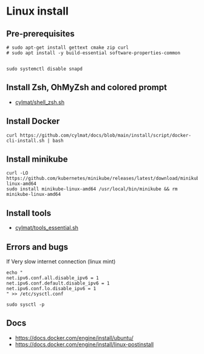 # Linux install


## Pre-prerequisites
```
# sudo apt-get install gettext cmake zip curl
# sudo apt install -y build-essential software-properties-common


sudo systemctl disable snapd
```

## Install Zsh, OhMyZsh and colored prompt

- [cylmat/shell_zsh.sh](https://github.com/cylmat/docs/blob/main/install/shell_zsh.sh)



## Install Docker
```
curl https://github.com/cylmat/docs/blob/main/install/script/docker-cli-install.sh | bash
```

## Install minikube
```
curl -LO https://github.com/kubernetes/minikube/releases/latest/download/minikube-linux-amd64
sudo install minikube-linux-amd64 /usr/local/bin/minikube && rm minikube-linux-amd64
```

## Install tools

- [cylmat/tools_essential.sh](https://github.com/cylmat/docs/blob/main/install/tools_essential.sh)

## Errors and bugs

If Very slow internet connection (linux mint)
```
echo "
net.ipv6.conf.all.disable_ipv6 = 1
net.ipv6.conf.default.disable_ipv6 = 1
net.ipv6.conf.lo.disable_ipv6 = 1
" >> /etc/sysctl.conf

sudo sysctl -p
```

## Docs

- https://docs.docker.com/engine/install/ubuntu/
- https://docs.docker.com/engine/install/linux-postinstall
